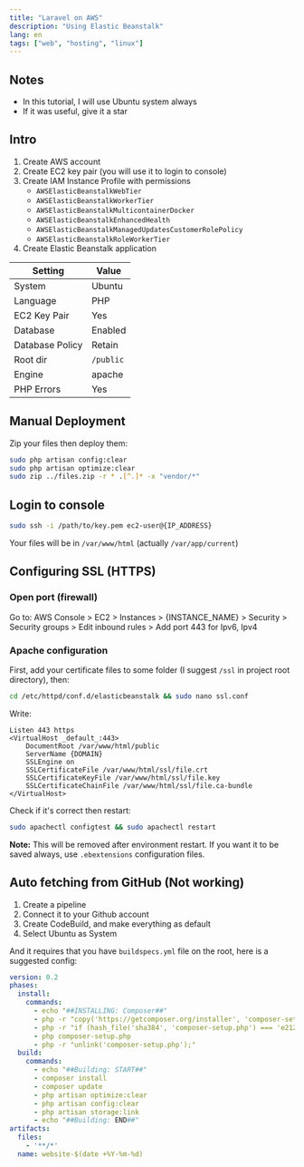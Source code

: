 ```yaml
---
title: "Laravel on AWS"
description: "Using Elastic Beanstalk"
lang: en
tags: ["web", "hosting", "linux"]
---
```

## Notes
- In this tutorial, I will use Ubuntu system always
- If it was useful, give it a star

## Intro
1. Create AWS account
2. Create EC2 key pair (you will use it to login to console)
3. Create IAM Instance Profile with permissions
    - `AWSElasticBeanstalkWebTier`
    - `AWSElasticBeanstalkWorkerTier`
    - `AWSElasticBeanstalkMulticontainerDocker`
    - `AWSElasticBeanstalkEnhancedHealth`
    - `AWSElasticBeanstalkManagedUpdatesCustomerRolePolicy`
    - `AWSElasticBeanstalkRoleWorkerTier`
5. Create Elastic Beanstalk application

| Setting          | Value     |
|------------------|-----------|
| System           | Ubuntu    |
| Language         | PHP       |
| EC2 Key Pair     | Yes       |
| Database         | Enabled   |
| Database Policy  | Retain    |
| Root dir         | `/public` |
| Engine           | apache    |
| PHP Errors       | Yes       |

## Manual Deployment
Zip your files then deploy them:
```bash
sudo php artisan config:clear
sudo php artisan optimize:clear
sudo zip ../files.zip -r * .[^.]* -x "vendor/*"
```

## Login to console
```bash
sudo ssh -i /path/to/key.pem ec2-user@{IP_ADDRESS}
```
Your files will be in `/var/www/html` (actually `/var/app/current`)

## Configuring SSL (HTTPS)
### Open port (firewall)
Go to:
AWS Console > EC2 > Instances > {INSTANCE_NAME} > Security > Security groups > Edit inbound rules > Add port 443 for Ipv6, Ipv4

### Apache configuration
First, add your certificate files to some folder (I suggest `/ssl` in project root directory), then:

```bash
cd /etc/httpd/conf.d/elasticbeanstalk && sudo nano ssl.conf
```
Write:
```
Listen 443 https
<VirtualHost _default_:443>
    DocumentRoot /var/www/html/public
    ServerName {DOMAIN}
    SSLEngine on
    SSLCertificateFile /var/www/html/ssl/file.crt
    SSLCertificateKeyFile /var/www/html/ssl/file.key
    SSLCertificateChainFile /var/www/html/ssl/file.ca-bundle
</VirtualHost>
```
Check if it's correct then restart:
```bash
sudo apachectl configtest && sudo apachectl restart
```

**Note:** This will be removed after environment restart. If you want it to be saved always, use `.ebextensions` configuration files.

## Auto fetching from GitHub (Not working)
1. Create a pipeline
2. Connect it to your Github account
3. Create CodeBuild,  and make everything as default
4. Select Ubuntu as System

And it requires that you have `buildspecs.yml` file on the root, here is a suggested config:
```yml
version: 0.2
phases:
  install:
    commands:
      - echo "##INSTALLING: Composer##"
      - php -r "copy('https://getcomposer.org/installer', 'composer-setup.php');"
      - php -r "if (hash_file('sha384', 'composer-setup.php') === 'e21205b207c3ff031906575712edab6f13eb0b361f2085f1f1237b7126d785e826a450292b6cfd1d64d92e6563bbde02') { echo 'Installer verified'; } else { echo 'Installer corrupt'; unlink('composer-setup.php'); } echo PHP_EOL;"
      - php composer-setup.php
      - php -r "unlink('composer-setup.php');"
  build:
    commands:
      - echo "##Building: START##"
      - composer install
      - composer update
      - php artisan optimize:clear
      - php artisan config:clear
      - php artisan storage:link
      - echo "##Building: END##"
artifacts:
  files:
    - '**/*'
  name: website-$(date +%Y-%m-%d)
```
